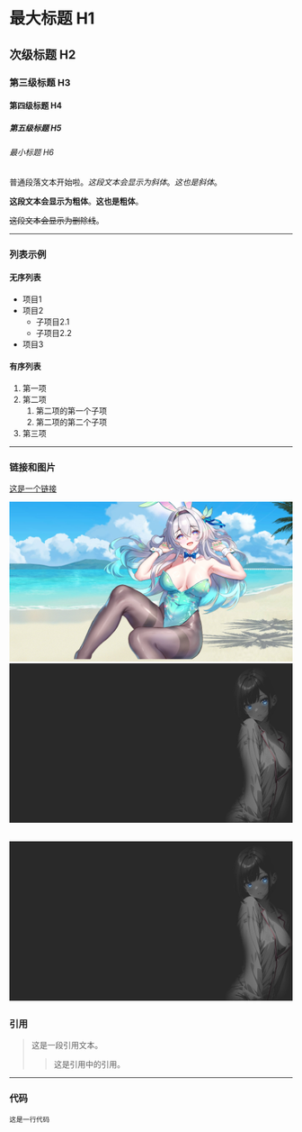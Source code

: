 # 最大标题 H1

## 次级标题 H2

### 第三级标题 H3

#### 第四级标题 H4

##### 第五级标题 H5

###### 最小标题 H6

普通段落文本开始啦。*这段文本会显示为斜体*。_这也是斜体_。

**这段文本会显示为粗体**。__这也是粗体__。

~~这段文本会显示为删除线~~。

---

### 列表示例

#### 无序列表

- 项目1
- 项目2
  - 子项目2.1
  - 子项目2.2
- 项目3

#### 有序列表

1. 第一项
2. 第二项
   1. 第二项的第一个子项
   2. 第二项的第二个子项
3. 第三项

---

### 链接和图片

[这是一个链接](https://www.example.com)

![这是一张图片](asstes/wallhaven-9dwrp8.png)![这是一张图片](asstes/wallhaven-p9x873.png)

![这是一张图片](asstes/wallhaven-p9x873.png)
---

### 引用

> 这是一段引用文本。
>
> > 这是引用中的引用。

---

### 代码

`这是一行代码`
